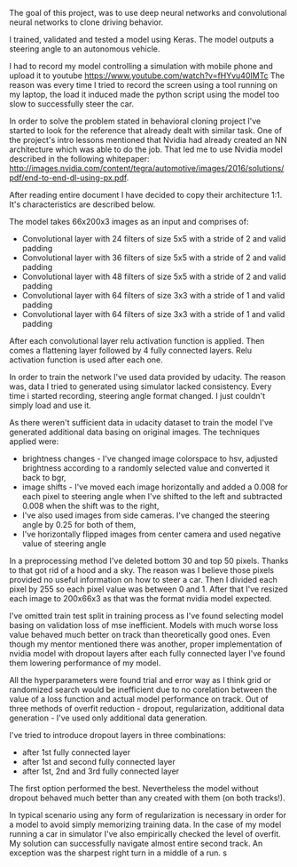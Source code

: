 The goal of this project, was to use deep neural networks and convolutional neural networks to clone driving behavior.

I trained, validated and tested a model using Keras. The model outputs a steering angle to an autonomous vehicle.

I had to record my model controlling a simulation with mobile phone and upload it to youtube https://www.youtube.com/watch?v=fHYvu40IMTc
The reason was every time I tried to record the screen using a tool running on my laptop, the load it induced made the python 
script using the model too slow to successfully steer the car.

In order to solve the problem stated in behavioral cloning project I've started to look for the reference that already dealt with similar
task. One of the project's intro lessons mentioned that Nvidia had already created an NN architecture which was able to 
do the job. That led me to use Nvidia model described in the following whitepaper: 
http://images.nvidia.com/content/tegra/automotive/images/2016/solutions/pdf/end-to-end-dl-using-px.pdf.

After reading entire document I have decided to copy their architecture 1:1. It's characteristics are described below.

The model takes 66x200x3 images as an input and comprises of:

* Convolutional layer with 24 filters of size 5x5 with a stride of 2 and valid padding
* Convolutional layer with 36 filters of size 5x5 with a stride of 2 and valid padding
* Convolutional layer with 48 filters of size 5x5 with a stride of 2 and valid padding
* Convolutional layer with 64 filters of size 3x3 with a stride of 1 and valid padding
* Convolutional layer with 64 filters of size 3x3 with a stride of 1 and valid padding

After each convolutional layer relu activation function is applied.
Then comes a flattening layer followed by 4 fully connected layers. Relu activation function is used after each one.

In order to train the network I've used data provided by udacity. The reason was, data I tried to generated using simulator
lacked consistency. Every time i started recording, steering angle format changed. I just couldn't simply load and use it.

As there weren't sufficient data in udacity dataset to train the model I've generated additional data basing on original
images. The techniques applied were:

* brightness changes - I've changed image colorspace to hsv, adjusted brightness according to a randomly selected value and
converted it back to bgr,
* image shifts - I've moved each image horizontally and added a 0.008 for each pixel to steering angle when I've shifted to the left and
subtracted 0.008 when the shift was to the right,
* I've also used images from side cameras. I've changed the steering angle by 0.25 for both of them,
* I've horizontally flipped images from center camera and used negative value of steering angle

In a preprocessing method I've deleted bottom 30 and top 50 pixels. Thanks to that got rid of a hood and a sky. The reason was
I believe those pixels provided no useful information on how to steer a car.
Then I divided each pixel by 255 so each pixel value was between 0 and 1. After that I've resized each image to
200x66x3 as that was the format nvidia model expected.

I've omitted train test split in training process as I've found selecting model basing on validation loss of mse inefficient.
Models with much worse loss value behaved much better on track than theoretically good ones. Even though my mentor
mentioned there was another, proper implementation of nvidia model with dropout layers after each fully connected layer
I've found them lowering performance of my model.

All the hyperparameters were found trial and error way as I think grid or randomized search would be inefficient due to 
no corelation between the value of a loss function and actual model performance on track.
Out of three methods of overfit reduction - dropout, regularization, additional data generation - I've used only additional 
data generation. 

I've tried to introduce dropout layers in three combinations:
* after 1st fully connected layer
* after 1st and second fully connected layer
* after 1st, 2nd and 3rd fully connected layer

The first option performed the best. Nevertheless the model without dropout behaved much better than any created with them (on both tracks!).

In typical scenario using any form of regularization is necessary in order for a model to avoid simply memorizing training data. In the case
of my model running a car in simulator I've also empirically checked the level of overfit. My solution can successfully navigate
almost entire second track. An exception was the sharpest right turn in a middle of a run.
s
